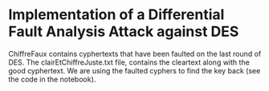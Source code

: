 # Implementation of a Differential Fault Analysis Attack against DES

ChiffreFaux contains cyphertexts that have been faulted on the last round of DES.
The clairEtChiffreJuste.txt file, contains the cleartext along with the good cyphertext. 
We are using the faulted cyphers to find the key back (see the code in the notebook). 
